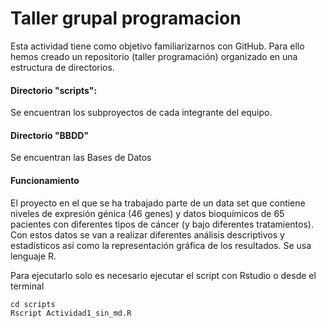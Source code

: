 # Taller grupal programacion

Esta actividad tiene como objetivo familiarizarnos con GitHub. Para ello hemos creado un repositorio (taller programación) organizado en una estructura de directorios.

#### Directorio "scripts":
Se encuentran los subproyectos de cada integrante del equipo. 

#### Directorio "BBDD"
Se encuentran las Bases de Datos

#### Funcionamiento
El proyecto en el que se ha trabajado parte de un data set que contiene niveles de expresión génica (46 genes) y datos bioquímicos de 65 pacientes con diferentes tipos de cáncer (y bajo diferentes tratamientos). Con estos datos se van a realizar diferentes análisis descriptivos y estadísticos así como la representación gráfica de los resultados. Se usa lenguaje R.

Para ejecutarlo solo es necesario ejecutar el script con Rstudio o desde el terminal

```
cd scripts
Rscript Actividad1_sin_md.R
```

